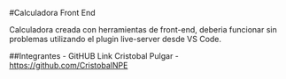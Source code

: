 #Calculadora Front End

Calculadora creada con herramientas de front-end, deberia funcionar sin problemas utilizando el plugin live-server desde VS Code.

##Integrantes - GitHUB Link
Cristobal Pulgar - https://github.com/CristobalNPE